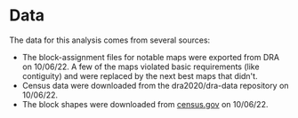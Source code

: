 # Data

The data for this analysis comes from several sources:
- The block-assignment files for notable maps were exported from DRA on 10/06/22. A few of the maps violated basic requirements (like contiguity) and were replaced by the next best maps that didn't.
- Census data were downloaded from the dra2020/dra-data repository on 10/06/22.
- The block shapes were downloaded from [census.gov](https://www2.census.gov/geo/tiger/TIGER2020/TABBLOCK20/) on 10/06/22.
